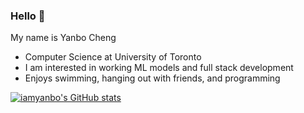 ### Hello 👋

My name is Yanbo Cheng
- Computer Science at University of Toronto
- I am interested in working ML models and full stack development
- Enjoys swimming, hanging out with friends, and programming

[![iamyanbo's GitHub stats](https://github-readme-stats.vercel.app/api?username=iamyanbo)](https://github.com/iamyanbo/github-readme-stats)
<!--
**iamyanbo/iamyanbo** is a ✨ _special_ ✨ repository because its `README.md` (this file) appears on your GitHub profile.

Here are some ideas to get you started:

- 🔭 I’m currently working on ...
- 🌱 I’m currently learning ...
- 👯 I’m looking to collaborate on ...
- 🤔 I’m looking for help with ...
- 💬 Ask me about ...
- 📫 How to reach me: ...
- 😄 Pronouns: ...
- ⚡ Fun fact: ...
-->
